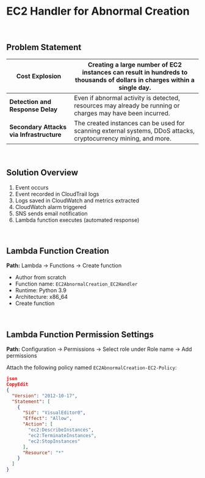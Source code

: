 # EC2 Handler for Abnormal Creation

<br>

## Problem Statement

| **Cost Explosion** | Creating a large number of EC2 instances can result in hundreds to thousands of dollars in charges within a single day. |
| --- | --- |
| **Detection and Response Delay** | Even if abnormal activity is detected, resources may already be running or charges may have been incurred. |
| **Secondary Attacks via Infrastructure** | The created instances can be used for scanning external systems, DDoS attacks, cryptocurrency mining, and more. |

<br>

## Solution Overview

1. Event occurs
2. Event recorded in CloudTrail logs
3. Logs saved in CloudWatch and metrics extracted
4. CloudWatch alarm triggered
5. SNS sends email notification
6. Lambda function executes (automated response)

<br>

## Lambda Function Creation

**Path:** Lambda → Functions → Create function

- Author from scratch
- Function name: `EC2AbnormalCreation_EC2Handler`
- Runtime: Python 3.9
- Architecture: x86_64
- Create function

<br>

## Lambda Function Permission Settings

**Path:** Configuration → Permissions → Select role under Role name → Add permissions

Attach the following policy named `EC2AbnormalCreation-EC2-Policy`:

```json
json
CopyEdit
{
  "Version": "2012-10-17",
  "Statement": [
    {
      "Sid": "VisualEditor0",
      "Effect": "Allow",
      "Action": [
        "ec2:DescribeInstances",
        "ec2:TerminateInstances",
        "ec2:StopInstances"
      ],
      "Resource": "*"
    }
  ]
}
```
